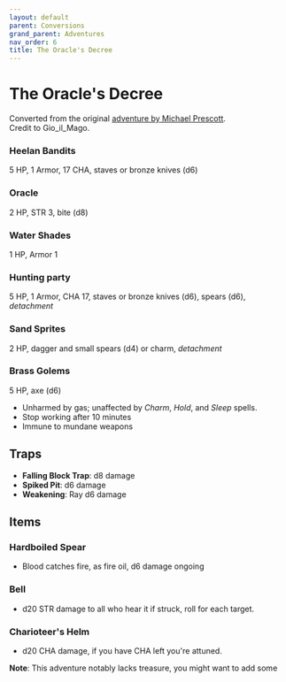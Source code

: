 ```yaml
---
layout: default
parent: Conversions
grand_parent: Adventures
nav_order: 6
title: The Oracle's Decree
---
```


# The Oracle's Decree

Converted from the original [adventure by Michael Prescott](http//blog.trilemma.com/2015/10/the-oracles-decree.html).  
Credit to Gio_il_Mago.

### Heelan Bandits
5 HP, 1 Armor, 17 CHA, staves or bronze knives (d6)

### Oracle
2 HP, STR 3, bite (d8)

### Water Shades
1 HP, Armor 1

### Hunting party
5 HP, 1 Armor, CHA 17, staves or bronze knives (d6), spears (d6), _detachment_

### Sand Sprites
2 HP, dagger and small spears (d4) or charm, _detachment_

### Brass Golems
5 HP, axe (d6)
- Unharmed by gas; unaffected by _Charm_, _Hold_, and _Sleep_ spells.
- Stop working after 10 minutes
- Immune to mundane weapons

## Traps  
- **Falling Block Trap**: d8 damage  
- **Spiked Pit**: d6 damage  
- **Weakening**: Ray d6 damage  

## Items
### Hardboiled Spear
- Blood catches fire, as fire oil, d6 damage ongoing

### Bell
- d20 STR damage to all who hear it if struck, roll for each target.

### Charioteer's Helm
- d20 CHA damage, if you have CHA left you're attuned.

**Note**: This adventure notably lacks treasure, you might want to add some
